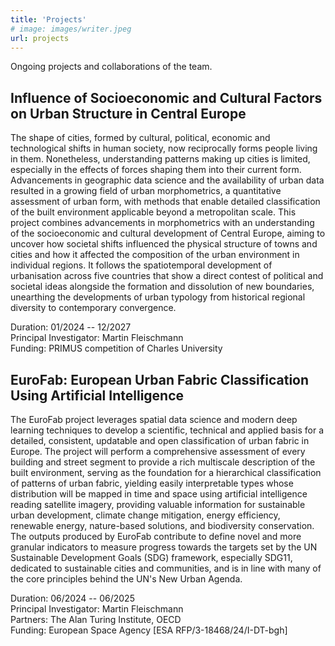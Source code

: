 ```yaml
---
title: 'Projects'
# image: images/writer.jpeg
url: projects
---
```


Ongoing projects and collaborations of the team.

## Influence of Socioeconomic and Cultural Factors on Urban Structure in Central Europe

The shape of cities, formed by cultural, political, economic and technological shifts in human society, now reciprocally forms people living in them. Nonetheless, understanding patterns making up cities is limited, especially in the effects of forces shaping them into their current form. Advancements in geographic data science and the availability of urban data resulted in a growing field of urban morphometrics, a quantitative assessment of urban form, with methods that enable detailed classification of the built environment applicable beyond a metropolitan scale. This project combines advancements in morphometrics with an understanding of the socioeconomic and cultural development of Central Europe, aiming to uncover how societal shifts influenced the physical structure of towns and cities and how it affected the composition of the urban environment in individual regions. It follows the spatiotemporal development of urbanisation across five countries that show a direct contest of political and societal ideas alongside the formation and dissolution of new boundaries, unearthing the developments of urban typology from historical regional diversity to contemporary convergence.

<span class="pygment">Duration:</span> 01/2024 -- 12/2027<br>
<span class="pygment">Principal Investigator:</span> Martin Fleischmann<br>
<span class="pygment">Funding:</span> PRIMUS competition of Charles University<br>

## EuroFab: European Urban Fabric Classification Using Artificial Intelligence

The EuroFab project leverages spatial data science and modern deep learning techniques to develop a scientific, technical and applied basis for a detailed, consistent, updatable and open classification of urban fabric in Europe. The project will perform a comprehensive assessment of every building and street segment to provide a rich multiscale description of the built environment, serving as the foundation for a hierarchical classification of patterns of urban fabric, yielding easily interpretable types whose distribution will be mapped in time and space using artificial intelligence reading satellite imagery, providing valuable information for sustainable urban development, climate change mitigation, energy efficiency, renewable energy, nature-based solutions, and biodiversity conservation. The outputs produced by EuroFab contribute to define novel and more granular indicators to measure progress towards the targets set by the UN Sustainable Development Goals (SDG) framework, especially SDG11, dedicated to sustainable cities and communities, and is in line with many of the core principles behind the UN's New Urban Agenda.

<span class="pygment">Duration:</span> 06/2024 -- 06/2025<br>
<span class="pygment">Principal Investigator:</span> Martin Fleischmann<br>
<span class="pygment">Partners:</span> The Alan Turing Institute, OECD<br>
<span class="pygment">Funding:</span> European Space Agency [ESA RFP/3-18468/24/I-DT-bgh]<br>
